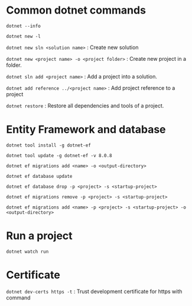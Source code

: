 # Common dotnet commands

`dotnet --info`

`dotnet new -l`

`dotnet new sln <solution name>` : Create new solution

`dotnet new <project name> -o <project folder>` : Create new project in a folder.

`dotnet sln add <project name>` : Add a project into a solution.

`dotnet add reference ../<project name>` : Add project reference to a project

`dotnet restore` : Restore all dependencies and tools of a project.

# Entity Framework and database

`dotnet tool install -g dotnet-ef`

`dotnet tool update -g dotnet-ef -v 8.0.8`

`dotnet ef migrations add <name> -o <output-directory>`

`dotnet ef database update`

`dotnet ef database drop -p <project> -s <startup-project>`

`dotnet ef migrations remove -p <project> -s <startup-project>`

`dotnet ef migrations add <name> -p <project> -s <startup-project> -o <output-directory>`

# Run a project

`dotnet watch run`

# Certificate

`dotnet dev-certs https -t` : Trust development certificate for https with command